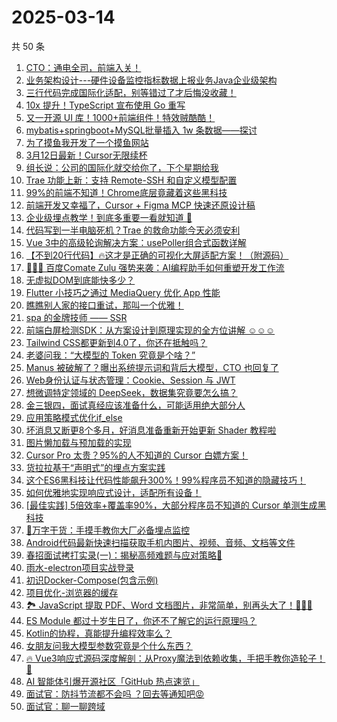 # 2025-03-14

共 50 条

<!-- BEGIN JUEJIN -->
<!-- 最后更新时间 2025-03-14 05:22:44 +0800 -->
1. [CTO：通电全司，前端入关！](https://juejin.cn/post/7479995740032745535)
1. [业务架构设计---硬件设备监控指标数据上报业务Java企业级架构](https://juejin.cn/post/7480157532038332453)
1. [三行代码完成国际化适配，别等错过了才后悔没收藏！](https://juejin.cn/post/7480076971226284058)
1. [10x 提升！TypeScript 宣布使用 Go 重写](https://juejin.cn/post/7480512332775981096)
1. [又一开源 UI 库！1000+前端组件！特效贼酷酷！](https://juejin.cn/post/7480061880922193954)
1. [mybatis+springboot+MySQL批量插入 1w 条数据——探讨](https://juejin.cn/post/7480529891491020827)
1. [为了摸鱼我开发了一个摸鱼网站](https://juejin.cn/post/7480267450286653455)
1. [3月12日最新！Cursor无限续杯](https://juejin.cn/post/7480522174410948620)
1. [组长说：公司的国际化就交给你了，下个星期给我](https://juejin.cn/post/7480267450286800911)
1. [Trae 功能上新：支持 Remote-SSH 和自定义模型配置](https://juejin.cn/post/7480451950274854966)
1. [99%的前端不知道！Chrome底层竟藏着这些黑科技](https://juejin.cn/post/7479994388023640118)
1. [前端开发又幸福了，Cursor + Figma MCP 快速还原设计稿](https://juejin.cn/post/7480183580120055819)
1. [企业级埋点教学！到底多重要一看就知道 🦾](https://juejin.cn/post/7480160283312390144)
1. [代码写到一半电脑死机？Trae 的救命功能今天必须安利](https://juejin.cn/post/7480854376316174390)
1. [Vue 3中的高级轮询解决方案：usePoller组合式函数详解](https://juejin.cn/post/7480267450242285568)
1. [【不到20行代码】🔥这才是正确的可视化大屏适配方案！（附源码）](https://juejin.cn/post/7480157532038512677)
1. [🚀🚀🚀 百度Comate Zulu 强势来袭：AI编程助手如何重塑开发工作流](https://juejin.cn/post/7480374042844839945)
1. [无虚拟DOM到底能快多少？](https://juejin.cn/post/7480069116461088822)
1. [Flutter 小技巧之通过 MediaQuery 优化 App 性能](https://juejin.cn/post/7480783752483389494)
1. [瞧瞧别人家的接口重试，那叫一个优雅！](https://juejin.cn/post/7480061880922751010)
1. [spa 的金牌技师 —— SSR](https://juejin.cn/post/7480065614042333184)
1. [前端白屏检测SDK：从方案设计到原理实现的全方位讲解 ☺️☺️☺️](https://juejin.cn/post/7480454293683224585)
1. [Tailwind CSS都更新到4.0了，你还在抵触吗？](https://juejin.cn/post/7480734875723415552)
1. [老婆问我：“大模型的 Token 究竟是个啥？”](https://juejin.cn/post/7480431348487307291)
1. [Manus 被破解了？曝出系统提示词和背后大模型，CTO 也回复了](https://juejin.cn/post/7480075956927496227)
1. [Web身份认证与状态管理：Cookie、Session 与 JWT](https://juejin.cn/post/7480796435449905203)
1. [想微调特定领域的 DeepSeek，数据集究竟要怎么搞？](https://juejin.cn/post/7480365447214219273)
1. [金三银四，面试真经应该准备什么，可能适用绝大部分人](https://juejin.cn/post/7480464724096057381)
1. [应用策略模式优化if_else](https://juejin.cn/post/7480180932038262821)
1. [坏消息又断更8个多月，好消息准备重新开始更新 Shader 教程啦](https://juejin.cn/post/7480087984311222311)
1. [图片懒加载与预加载的实现](https://juejin.cn/post/7480033183637110793)
1. [Cursor Pro 太贵？95%的人不知道的 Cursor 白嫖方案！](https://juejin.cn/post/7480759955088932890)
1. [货拉拉基于“声明式”的埋点方案实践](https://juejin.cn/post/7480087984310861863)
1. [这个ES6黑科技让代码性能飙升300%！99%程序员不知道的隐藏技巧！](https://juejin.cn/post/7480761334361112588)
1. [如何优雅地实现响应式设计，适配所有设备！](https://juejin.cn/post/7480267450287407119)
1. [[最佳实践] 5倍效率+覆盖率90%，大部分程序员不知道的 Cursor 单测生成黑科技](https://juejin.cn/post/7480098720122912818)
1. [🚀万字干货：手摸手教你大厂必备埋点监控](https://juejin.cn/post/7480063293161209894)
1. [Android代码最新快速扫描获取手机内图片、视频、音频、文档等文件](https://juejin.cn/post/7480365447213711369)
1. [春招面试拷打实录(一)：揭秘高频难题与应对策略🧐](https://juejin.cn/post/7480841665681162275)
1. [雨水-electron项目实战登录](https://juejin.cn/post/7480717561761824818)
1. [初识Docker-Compose(包含示例)](https://juejin.cn/post/7480522174411096076)
1. [项目优化-浏览器的缓存](https://juejin.cn/post/7479994388023803958)
1. [🏞 JavaScript 提取 PDF、Word 文档图片，非常简单，别再头大了！💯💯💯](https://juejin.cn/post/7480604184565825572)
1. [‌ES Module 都过十岁生日了，你还不了解它的运行原理吗？](https://juejin.cn/post/7480455260839608339)
1. [Kotlin的协程，真能提升编程效率么？](https://juejin.cn/post/7480156828015017994)
1. [女朋友问我大模型参数究竟是个什么东西？](https://juejin.cn/post/7480063293161521190)
1. [🔥 Vue3响应式源码深度解剖：从Proxy魔法到依赖收集，手把手教你造轮子！🚀](https://juejin.cn/post/7480806033378099209)
1. [AI 智能体引爆开源社区「GitHub 热点速览」](https://juejin.cn/post/7480267450241253376)
1. [面试官：防抖节流都不会吗 ？回去等通知吧😡](https://juejin.cn/post/7480161953954807845)
1. [面试官：聊一聊跨域](https://juejin.cn/post/7480033183636389897)
<!-- END JUEJIN -->
